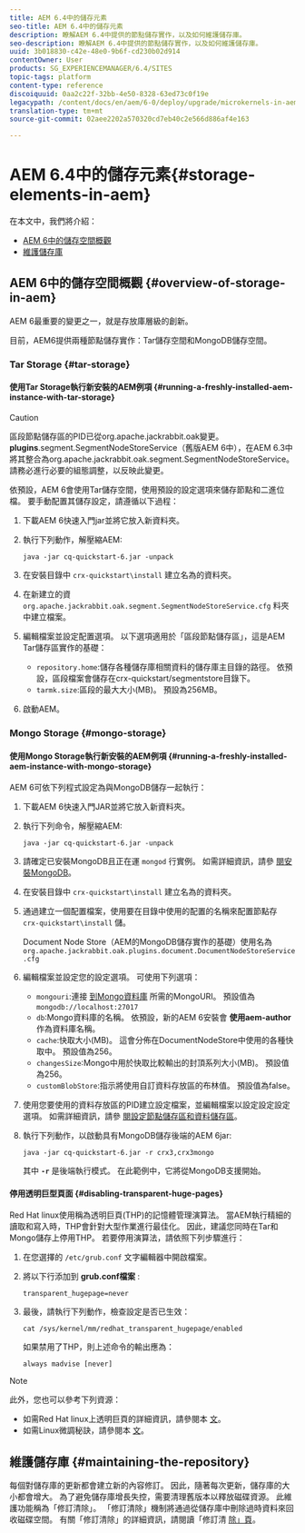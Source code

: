 ```yaml
---
title: AEM 6.4中的儲存元素
seo-title: AEM 6.4中的儲存元素
description: 瞭解AEM 6.4中提供的節點儲存實作，以及如何維護儲存庫。
seo-description: 瞭解AEM 6.4中提供的節點儲存實作，以及如何維護儲存庫。
uuid: 3b018830-c42e-48e0-9b6f-cd230b02d914
contentOwner: User
products: SG_EXPERIENCEMANAGER/6.4/SITES
topic-tags: platform
content-type: reference
discoiquuid: 0aa2c22f-32bb-4e50-8328-63ed73c0f19e
legacypath: /content/docs/en/aem/6-0/deploy/upgrade/microkernels-in-aem-6-0
translation-type: tm+mt
source-git-commit: 02aee2202a570320cd7eb40c2e566d886af4e163

---
```



# AEM 6.4中的儲存元素{#storage-elements-in-aem}

在本文中，我們將介紹：

* [AEM 6中的儲存空間概觀](/help/sites-deploying/storage-elements-in-aem-6.md#overview-of-storage-in-aem)
* [維護儲存庫](/help/sites-deploying/storage-elements-in-aem-6.md#maintaining-the-repository)

## AEM 6中的儲存空間概觀 {#overview-of-storage-in-aem}

AEM 6最重要的變更之一，就是存放庫層級的創新。

目前，AEM6提供兩種節點儲存實作：Tar儲存空間和MongoDB儲存空間。

### Tar Storage {#tar-storage}

#### 使用Tar Storage執行新安裝的AEM例項 {#running-a-freshly-installed-aem-instance-with-tar-storage}

>[!CAUTION]
>
>區段節點儲存區的PID已從org.apache.jackrabbit.oak變更。**plugins**.segment.SegmentNodeStoreService（舊版AEM 6中），在AEM 6.3中將其整合為org.apache.jackrabbit.oak.segment.SegmentNodeStoreService。請務必進行必要的組態調整，以反映此變更。

依預設，AEM 6會使用Tar儲存空間，使用預設的設定選項來儲存節點和二進位檔。 要手動配置其儲存設定，請遵循以下過程：

1. 下載AEM 6快速入門jar並將它放入新資料夾。
1. 執行下列動作，解壓縮AEM:

   `java -jar cq-quickstart-6.jar -unpack`

1. 在安裝目錄中 `crx-quickstart\install` 建立名為的資料夾。

1. 在新建立的資 `org.apache.jackrabbit.oak.segment.SegmentNodeStoreService.cfg` 料夾中建立檔案。

1. 編輯檔案並設定配置選項。 以下選項適用於「區段節點儲存區」，這是AEM Tar儲存區實作的基礎：

   * `repository.home`:儲存各種儲存庫相關資料的儲存庫主目錄的路徑。 依預設，區段檔案會儲存在crx-quickstart/segmentstore目錄下。
   * `tarmk.size`:區段的最大大小(MB)。 預設為256MB。

1. 啟動AEM。

### Mongo Storage {#mongo-storage}

#### 使用Mongo Storage執行新安裝的AEM例項 {#running-a-freshly-installed-aem-instance-with-mongo-storage}

AEM 6可依下列程式設定為與MongoDB儲存一起執行：

1. 下載AEM 6快速入門JAR並將它放入新資料夾。
1. 執行下列命令，解壓縮AEM:

   `java -jar cq-quickstart-6.jar -unpack`

1. 請確定已安裝MongoDB且正在運 `mongod` 行實例。 如需詳細資訊，請參 [閱安裝MongoDB](https://docs.mongodb.org/manual/installation/)。
1. 在安裝目錄中 `crx-quickstart\install` 建立名為的資料夾。
1. 通過建立一個配置檔案，使用要在目錄中使用的配置的名稱來配置節點存 `crx-quickstart\install` 儲。

   Document Node Store（AEM的MongoDB儲存實作的基礎）使用名為 `org.apache.jackrabbit.oak.plugins.document.DocumentNodeStoreService.cfg`

1. 編輯檔案並設定您的設定選項。 可使用下列選項：

   * `mongouri`:連接 [到Mongo資料庫](https://docs.mongodb.org/manual/reference/connection-string/) 所需的MongoURI。 預設值為 `mongodb://localhost:27017`
   * `db`:Mongo資料庫的名稱。 依預設，新的AEM 6安裝會 **使用aem-author** 作為資料庫名稱。
   * `cache`:快取大小(MB)。 這會分佈在DocumentNodeStore中使用的各種快取中。 預設值為256。
   * `changesSize`:Mongo中用於快取比較輸出的封頂系列大小(MB)。 預設值為256。
   * `customBlobStore`:指示將使用自訂資料存放區的布林值。 預設值為false。

1. 使用您要使用的資料存放區的PID建立設定檔案，並編輯檔案以設定設定設定選項。 如需詳細資訊，請參 [閱設定節點儲存區和資料儲存區](/help/sites-deploying/data-store-config.md)。

1. 執行下列動作，以啟動具有MongoDB儲存後端的AEM 6jar:

   ```shell
   java -jar cq-quickstart-6.jar -r crx3,crx3mongo
   ```

   其中 **`-r`** 是後端執行模式。 在此範例中，它將從MongoDB支援開始。

#### 停用透明巨型頁面 {#disabling-transparent-huge-pages}

Red Hat linux使用稱為透明巨頁(THP)的記憶體管理演算法。 當AEM執行精細的讀取和寫入時，THP會針對大型作業進行最佳化。 因此，建議您同時在Tar和Mongo儲存上停用THP。 若要停用演算法，請依照下列步驟進行：

1. 在您選擇的 `/etc/grub.conf` 文字編輯器中開啟檔案。
1. 將以下行添加到 **grub.conf檔案** :

   ```
   transparent_hugepage=never
   ```

1. 最後，請執行下列動作，檢查設定是否已生效：

   ```
   cat /sys/kernel/mm/redhat_transparent_hugepage/enabled
   ```

   如果禁用了THP，則上述命令的輸出應為：

   ```
   always madvise [never]
   ```

>[!NOTE]
>
>此外，您也可以參考下列資源：
>
>* 如需Red Hat linux上透明巨頁的詳細資訊，請參閱本 [文](https://access.redhat.com/solutions/46111)。
>* 如需Linux微調秘訣，請參閱本 [文](https://helpx.adobe.com/experience-manager/kb/performance-tuning-tips.html)。
>



## 維護儲存庫 {#maintaining-the-repository}

每個對儲存庫的更新都會建立新的內容修訂。 因此，隨著每次更新，儲存庫的大小都會增大。 為了避免儲存庫增長失控，需要清理舊版本以釋放磁碟資源。 此維護功能稱為「修訂清除」。 「修訂清除」機制將通過從儲存庫中刪除過時資料來回收磁碟空間。 有關「修訂清除」的詳細資訊，請閱讀「修訂清 [除」頁](/help/sites-deploying/revision-cleanup.md)。
